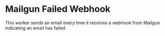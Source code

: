# Mailgun Failed Webhook

This worker sends an email every time it receives a webhook from Mailgun indicating an email has failed
